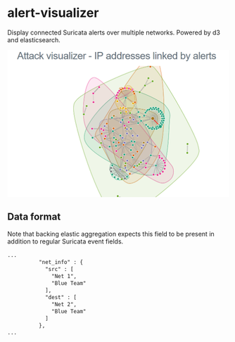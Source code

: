 # alert-visualizer
Display connected Suricata alerts over multiple networks. Powered by d3 and elasticsearch.

![alert!](/attack-viz-simple.PNG)

## Data format

Note that backing elastic aggregation expects this field to be present in addition to regular Suricata event fields.

```
...
          "net_info" : {
            "src" : [
              "Net 1",
              "Blue Team"
            ],
            "dest" : [
              "Net 2",
              "Blue Team"
            ]
          },
...
```

